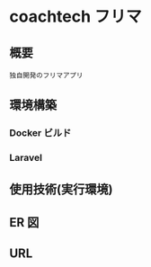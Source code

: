 # coachtech フリマ

## 概要

    独自開発のフリマアプリ

## 環境構築

### Docker ビルド

### Laravel

## 使用技術(実行環境)

## ER 図

## URL
